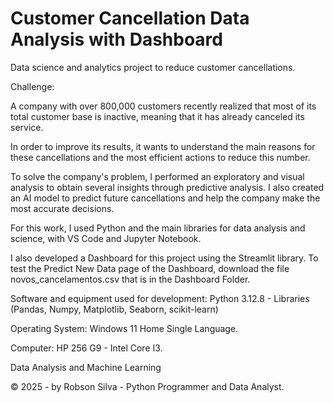 # Customer Cancellation Data Analysis with Dashboard
Data science and analytics project to reduce customer cancellations.

Challenge:

A company with over 800,000 customers recently realized that most of its total customer base is inactive, meaning that it has already canceled its service.

In order to improve its results, it wants to understand the main reasons for these cancellations and the most efficient actions to reduce this number.

To solve the company's problem, I performed an exploratory and visual analysis to obtain several insights through predictive analysis. I also created an AI model to predict future cancellations and help the company make the most accurate decisions.

For this work, I used Python and the main libraries for data analysis and science, with VS Code and Jupyter Notebook.

I also developed a Dashboard for this project using the Streamlit library.
To test the Predict New Data page of the Dashboard, download the file novos_cancelamentos.csv that is in the Dashboard Folder.

Software and equipment used for development: Python 3.12.8 - Libraries (Pandas, Numpy, Matplotlib, Seaborn, scikit-learn)

Operating System: Windows 11 Home Single Language.

Computer: HP 256 G9 - Intel Core I3.

Data Analysis and Machine Learning

© 2025 - by Robson Silva - Python Programmer and Data Analyst.

